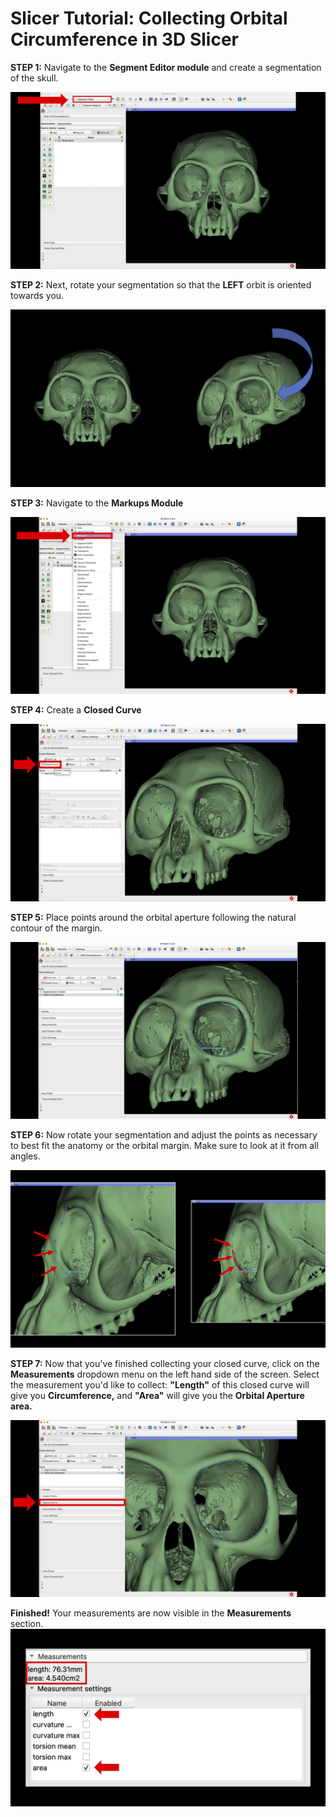 # Slicer Tutorial: Collecting Orbital Circumference in 3D Slicer

**STEP 1:** Navigate to the **Segment Editor module** and create a segmentation of the skull.

<img src="https://raw.githubusercontent.com/rosiebryson/SlicerTutorial/main/Tutorial%20Images/Pic%201.png">

**STEP 2:** Next, rotate your segmentation so that the **LEFT** orbit is oriented towards you.

<img src="https://raw.githubusercontent.com/rosiebryson/SlicerTutorial/main/Tutorial%20Images/Pic%202.png">

**STEP 3:** Navigate to the **Markups Module**

<img src="https://raw.githubusercontent.com/rosiebryson/SlicerTutorial/main/Tutorial%20Images/Pic%203.png">

**STEP 4:** Create a **Closed Curve**

<img src="https://raw.githubusercontent.com/rosiebryson/SlicerTutorial/main/Tutorial%20Images/Pic%204.png">

**STEP 5:** Place points around the orbital aperture following the natural contour of the margin.

<img src= "https://raw.githubusercontent.com/rosiebryson/SlicerTutorial/main/Tutorial%20Images/Pic%205.png"> 

**STEP 6:** Now rotate your segmentation and adjust the points as necessary to best fit the anatomy or the orbital margin. Make sure to look at it from all angles.

<img src="https://raw.githubusercontent.com/rosiebryson/SlicerTutorial/main/Tutorial%20Images/Pic%207.png">

**STEP 7:** Now that you've finished collecting your closed curve, click on the **Measurements** dropdown menu on the left hand side of the screen. Select the measurement you'd like to collect: **"Length"** of this closed curve will give you **Circumference,** and **"Area"** will give you the **Orbital Aperture area.**

<img src="https://raw.githubusercontent.com/rosiebryson/SlicerTutorial/main/Tutorial%20Images/Pic%208.png">

**Finished!** Your measurements are now visible in the **Measurements** section.
<img src="https://raw.githubusercontent.com/rosiebryson/SlicerTutorial/main/Tutorial%20Images/Pic%209.png">
